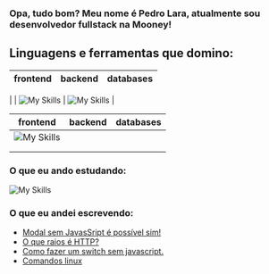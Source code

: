 ### Opa, tudo bom? Meu nome é Pedro Lara, atualmente sou desenvolvedor fullstack na Mooney!


## Linguagens e ferramentas que domino:

| frontend | backend | databases |
|----------|---------|-----------|
|
  |
![My Skills](https://skillicons.dev/icons?i=linux,github,react,nextjs,flutter)   |
![My Skills](https://skillicons.dev/icons?i=sqlite,firebase)                     |


| frontend | backend | databases |
|----------|---------|-----------|
|![My Skills](https://skillicons.dev/icons?i=linux,github,react,nextjs,flutter) |         |           |
|          |         |           |
|          |         |           |

### O que eu ando estudando:

![My Skills](https://skillicons.dev/icons?i=java,c#,haxe)

### O que eu andei escrevendo:
<!-- BLOG-POST-LIST:START -->
- [Modal sem JavasSript é possível sim!](https://pllara.medium.com/modal-sem-javassript-%C3%A9-poss%C3%ADvel-sim-57f8c7e7f5da?source=rss-54eeae4f7ec6------2)
- [O que raios é HTTP?](https://pllara.medium.com/o-que-raios-%C3%A9-http-2253511490bc?source=rss-54eeae4f7ec6------2)
- [Como fazer um switch sem javascript.](https://pllara.medium.com/como-fazer-um-switch-sem-javascript-a5b25981a21f?source=rss-54eeae4f7ec6------2)
- [Comandos linux](https://pllara.medium.com/comandos-linux-4db7307c17b7?source=rss-54eeae4f7ec6------2)
<!-- BLOG-POST-LIST:END -->
